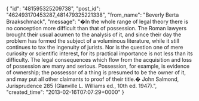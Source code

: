  {
   "id": "481595325209738",
   "post_id": "462493170453287_481479325221338",
   "from_name": "Beverly Berta Braakschmack",
   "message": "�In the whole range of legal theory there is no conception more difficult than that of possession. The Roman lawyers brought their usual acumen to the analysis of it, and since their day the problem has formed the subject of a voluminous literature, while it still continues to tax the ingenuity of jurists. Nor is the question one of mere curiosity or scientific interest, for its practical importance is not less than its difficulty. The legal consequences which flow from the acquisition and loss of possession are many and serious. Possession, for example, is evidence of ownership; the possessor of a thing is presumed to be the owner of it, and may put all other claimants to proof of their title.� John Salmond, Jurisprudence 285 (Glanville L. Williams ed., 10th ed. 1947).",
   "created_time": "2013-02-16T07:07:29+0000"
 }

